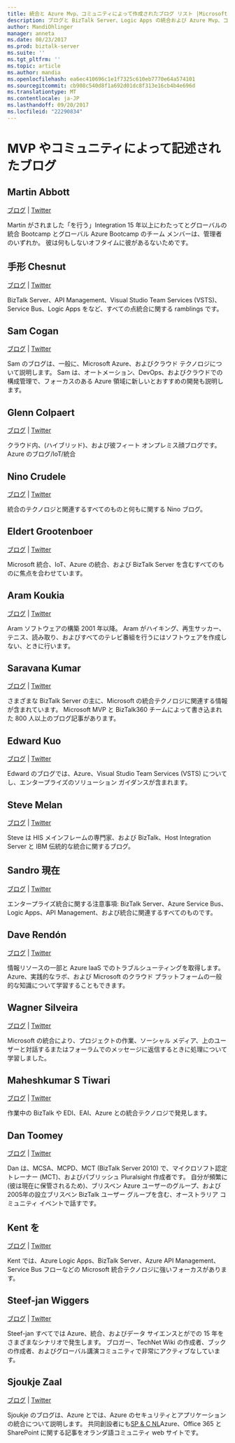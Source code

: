 ```yaml
---
title: 統合と Azure Mvp、コミュニティによって作成されたブログ リスト |Microsoft ドキュメント
description: ブログと BizTalk Server、Logic Apps の統合および Azure Mvp、コミュニティ メンバーによって web サイト
author: MandiOhlinger
manager: anneta
ms.date: 08/23/2017
ms.prod: biztalk-server
ms.suite: ''
ms.tgt_pltfrm: ''
ms.topic: article
ms.author: mandia
ms.openlocfilehash: ea6ec410696c1e1f7325c610eb7770e64a574101
ms.sourcegitcommit: cb908c540d8f1a692d01dc8f313e16cb4b4e696d
ms.translationtype: MT
ms.contentlocale: ja-JP
ms.lasthandoff: 09/20/2017
ms.locfileid: "22290834"
---
```

# <a name="mvp-and-community-written-blogs"></a>MVP やコミュニティによって記述されたブログ


## <a name="martin-abbott"></a>Martin Abbott
[ブログ](http://martinabbott.com)  |  [Twitter](https://twitter.com/martinabbott)

Martin がされました「を行う」Integration 15 年以上にわたってとグローバルの統合 Bootcamp とグローバル Azure Bootcamp のチーム メンバーは、管理者のいずれか。 彼は何もしないオフタイムに彼があるないためです。 

## <a name="bill-chesnut"></a>手形 Chesnut
[ブログ](https://biztalkbill.com)  |  [Twitter](https://twitter.com/BizTalkBill)

BizTalk Server、API Management、Visual Studio Team Services (VSTS)、Service Bus、Logic Apps をなど、すべての点統合に関する ramblings です。

## <a name="sam-cogan"></a>Sam Cogan
[ブログ](http://samcogan.com)  |  [Twitter](https://twitter.com/samcogan)

Sam のブログは、一般に、Microsoft Azure、およびクラウド テクノロジについて説明します。 Sam は、オートメーション、DevOps、およびクラウドでの構成管理で、フォーカスのある Azure 領域に新しいとおすすめの開発も説明します。 

## <a name="glenn-colpaert"></a>Glenn Colpaert
[ブログ](https://glenncolpaert.wordpress.com/)  |  [Twitter](https://twitter.com/GlennColpaert)

クラウド内、(ハイブリッド)、および彼フィート オンプレミス顔ブログです。 Azure のブログ/IoT/統合

## <a name="nino-crudele"></a>Nino Crudele
[ブログ](https://blog.ninocrudele.com/)  |  [Twitter](https://twitter.com/ninocrudele)

統合のテクノロジと関連するすべてのものと何もに関する Nino ブログ。

## <a name="eldert-grootenboer"></a>Eldert Grootenboer
[ブログ](https://blog.eldert.net/)  |  [Twitter](https://twitter.com/egrootenboer)

Microsoft 統合、IoT、Azure の統合、および BizTalk Server を含むすべてのものに焦点を合わせています。 

## <a name="aram-koukia"></a>Aram Koukia
[ブログ](https://koukia.ca)  |  [Twitter](https://twitter.com/aramkoukia)

Aram ソフトウェアの構築 2001 年以降。 Aram がハイキング、再生サッカー、テニス、読み取り、およびすべてのテレビ番組を行うにはソフトウェアを作成しない、ときに行います。

## <a name="saravana-kumar"></a>Saravana Kumar
[ブログ](https://blogs.biztalk360.com/)  |  [Twitter](https://twitter.com/BizTalk360)

さまざまな BizTalk Server の主に、Microsoft の統合テクノロジに関連する情報が含まれています。 Microsoft MVP と BizTalk360 チームによって書き込まれた 800 人以上のブログ記事があります。 

## <a name="edward-kuo"></a>Edward Kuo 
[ブログ](http://edwardkuo.imas.tw/)  |  [Twitter](https://twitter.com/Chia_Chi_Kuo)

Edward のブログでは、Azure、Visual Studio Team Services (VSTS) についてし、エンタープライズのソリューション ガイダンスが含まれます。

## <a name="steve-melan"></a>Steve Melan 
[ブログ](http://stevemelan.wordpress.com)  |  [Twitter](https://twitter.com/SteveMelan)

Steve は HIS メインフレームの専門家、および BizTalk、Host Integration Server と IBM 伝統的な統合に関するブログ。

## <a name="sandro-pereira"></a>Sandro 現在
[ブログ](https://blog.sandro-pereira.com)  |  [Twitter](https://twitter.com/sandro_asp)

エンタープライズ統合に関する注意事項: BizTalk Server、Azure Service Bus、Logic Apps、API Management、および統合に関連するすべてのものです。

## <a name="dave-rendn"></a>Dave Rendón
[ブログ](https://wikiazure.com/)  |  [Twitter](https://twitter.com/DaveRndn)

情報リソースの一部と Azure IaaS でのトラブルシューティングを取得します。 Azure、実践的なラボ、および Microsoft のクラウド プラットフォームの一般的な知識について学習することもできます。

## <a name="wagner-silveira"></a>Wagner Silveira
[ブログ](https://notetoself.tech)  |  [Twitter](https://twitter.com/WSilveiraNZ)

Microsoft の統合により、プロジェクトの作業、ソーシャル メディア、上のユーザーと対話するまたはフォーラムでのメッセージに返信するときに処理について学習しました。  

## <a name="maheshkumar-s-tiwari"></a>Maheshkumar S Tiwari
[ブログ](http://tech-findings.blogspot.in/)  |  [Twitter](https://twitter.com/Savvy_mahesh)

作業中の BizTalk や EDI、EAI、Azure との統合テクノロジで発見します。

## <a name="dan-toomey"></a>Dan Toomey
[ブログ](https://mindovermessaging.com/)  |  [Twitter](https://twitter.com/daniel2me)

Dan は、MCSA、MCPD、MCT (BizTalk Server 2010) で、マイクロソフト認定トレーナー (MCT)、およびパブリッシュ Pluralsight 作成者です。 自分が頻繁に (彼は現在に保管されるため)、ブリスベン Azure ユーザーのグループ、および 2005年の設立ブリスベン BizTalk ユーザー グループを含む、オーストラリア コミュニティ イベントで話すです。 

## <a name="kent-weare"></a>Kent を
[ブログ](http://www.MiddlewareInTheCloud.com)  |  [Twitter](https://twitter.com/wearsy)

Kent では、Azure Logic Apps、BizTalk Server、Azure API Management、Service Bus フローなどの Microsoft 統合テクノロジに強いフォーカスがあります。

## <a name="steef-jan-wiggers"></a>Steef-jan Wiggers
[ブログ](https://blog.steef-jan-wiggers.com/)  |  [Twitter](https://twitter.com/SteefJan)

Steef-jan すべてでは Azure、統合、およびデータ サイエンスとがでの 15 年をさまざまなシナリオで発生します。 ブロガー、TechNet Wiki の作成者、ブックの作成者、およびグローバル講演コミュニティで非常にアクティブなしています。 

## <a name="sjoukje-zaal"></a>Sjoukje Zaal
[ブログ](http://sjoukjezaal.com/)  |  [Twitter](https://twitter.com/sjoukjezaal)

Sjoukje のブログは、Azure とでは、Azure のセキュリティとアプリケーションの統合について説明します。 共同創設者にも[SP & C NL](http://spcnl.nl/)Azure、Office 365 と SharePoint に関する記事をオランダ語コミュニティ web サイトです。 